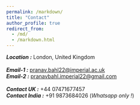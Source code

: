 ```yaml
---
permalink: /markdown/
title: "Contact"
author_profile: true
redirect_from: 
  - /md/
  - /markdown.html
---
```


***Location :*** London, United Kingdom
<br />
<br />
***Email-1 :*** pranav.bahl22@imperial.ac.uk
<br />
***Email-2 :*** pranavbahl.imperial22@gmail.com
<br /> 
<br />
***Contact UK :*** +44 07471677457
<br />
***Contact India :*** +91 9873684026 (*Whatsapp only !*)
